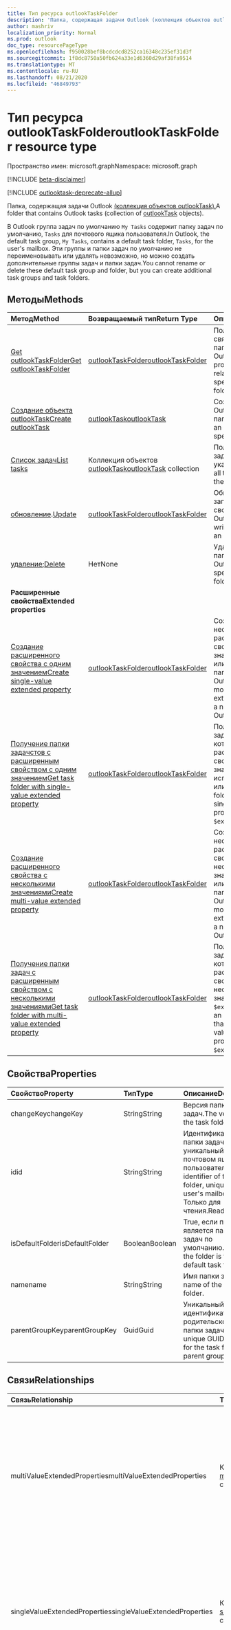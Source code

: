 ```yaml
---
title: Тип ресурса outlookTaskFolder
description: 'Папка, содержащая задачи Outlook (коллекция объектов outlookTask). '
author: mashriv
localization_priority: Normal
ms.prod: outlook
doc_type: resourcePageType
ms.openlocfilehash: f950028bef8bcdcdcd8252ca16348c235ef31d3f
ms.sourcegitcommit: 1f8dc8750a50fb624a33e1d6360d29af38fa9514
ms.translationtype: MT
ms.contentlocale: ru-RU
ms.lasthandoff: 08/21/2020
ms.locfileid: "46849793"
---
```

# <a name="outlooktaskfolder-resource-type"></a><span data-ttu-id="f92d9-103">Тип ресурса outlookTaskFolder</span><span class="sxs-lookup"><span data-stu-id="f92d9-103">outlookTaskFolder resource type</span></span>

<span data-ttu-id="f92d9-104">Пространство имен: microsoft.graph</span><span class="sxs-lookup"><span data-stu-id="f92d9-104">Namespace: microsoft.graph</span></span>

[!INCLUDE [beta-disclaimer](../../includes/beta-disclaimer.md)]

[!INCLUDE [outlooktask-deprecate-allup](../../includes/outlooktask-deprecate-allup.md)]


<span data-ttu-id="f92d9-105">Папка, содержащая задачи Outlook [(коллекция объектов outlookTask).](outlooktask.md)</span><span class="sxs-lookup"><span data-stu-id="f92d9-105">A folder that contains Outlook tasks (collection of [outlookTask](outlooktask.md) objects).</span></span> 

<span data-ttu-id="f92d9-106">В Outlook группа задач по умолчанию `My Tasks` содержит папку задач по умолчанию, `Tasks` для почтового ящика пользователя.</span><span class="sxs-lookup"><span data-stu-id="f92d9-106">In Outlook, the default task group, `My Tasks`, contains a default task folder, `Tasks`, for the user's mailbox.</span></span> <span data-ttu-id="f92d9-107">Эти группы и папки задач по умолчанию не переименовывать или удалять невозможно, но можно создать дополнительные группы задач и папки задач.</span><span class="sxs-lookup"><span data-stu-id="f92d9-107">You cannot rename or delete these default task group and folder, but you can create additional task groups and task folders.</span></span>


## <a name="methods"></a><span data-ttu-id="f92d9-108">Методы</span><span class="sxs-lookup"><span data-stu-id="f92d9-108">Methods</span></span>

| <span data-ttu-id="f92d9-109">Метод</span><span class="sxs-lookup"><span data-stu-id="f92d9-109">Method</span></span>           | <span data-ttu-id="f92d9-110">Возвращаемый тип</span><span class="sxs-lookup"><span data-stu-id="f92d9-110">Return Type</span></span>    |<span data-ttu-id="f92d9-111">Описание</span><span class="sxs-lookup"><span data-stu-id="f92d9-111">Description</span></span>|
|:---------------|:--------|:----------|
|[<span data-ttu-id="f92d9-112">Get outlookTaskFolder</span><span class="sxs-lookup"><span data-stu-id="f92d9-112">Get outlookTaskFolder</span></span>](../api/outlooktaskfolder-get.md) | [<span data-ttu-id="f92d9-113">outlookTaskFolder</span><span class="sxs-lookup"><span data-stu-id="f92d9-113">outlookTaskFolder</span></span>](outlooktaskfolder.md) |<span data-ttu-id="f92d9-114">Получение свойств и связей указанной папки задач Outlook.</span><span class="sxs-lookup"><span data-stu-id="f92d9-114">Get the properties and relationships of the specified Outlook task folder.</span></span>|
|[<span data-ttu-id="f92d9-115">Создание объекта outlookTask</span><span class="sxs-lookup"><span data-stu-id="f92d9-115">Create outlookTask</span></span>](../api/outlooktaskfolder-post-tasks.md) |[<span data-ttu-id="f92d9-116">outlookTask</span><span class="sxs-lookup"><span data-stu-id="f92d9-116">outlookTask</span></span>](outlooktask.md)| <span data-ttu-id="f92d9-117">Создание задачи Outlook в указанной папке задач.</span><span class="sxs-lookup"><span data-stu-id="f92d9-117">Create an Outlook task in the specified task folder.</span></span>|
|[<span data-ttu-id="f92d9-118">Список задач</span><span class="sxs-lookup"><span data-stu-id="f92d9-118">List tasks</span></span>](../api/outlooktaskfolder-list-tasks.md) |<span data-ttu-id="f92d9-119">Коллекция объектов [outlookTask](outlooktask.md)</span><span class="sxs-lookup"><span data-stu-id="f92d9-119">[outlookTask](outlooktask.md) collection</span></span>| <span data-ttu-id="f92d9-120">Получение всех задач Outlook в указанной папке.</span><span class="sxs-lookup"><span data-stu-id="f92d9-120">Get all the Outlook tasks in the specified folder.</span></span>|
|<span data-ttu-id="f92d9-121">[обновление](../api/outlooktaskfolder-update.md).</span><span class="sxs-lookup"><span data-stu-id="f92d9-121">[Update](../api/outlooktaskfolder-update.md)</span></span> | [<span data-ttu-id="f92d9-122">outlookTaskFolder</span><span class="sxs-lookup"><span data-stu-id="f92d9-122">outlookTaskFolder</span></span>](outlooktaskfolder.md)   |<span data-ttu-id="f92d9-123">Обновление записываемых свойств папки задач Outlook.</span><span class="sxs-lookup"><span data-stu-id="f92d9-123">Update the writable properties of an Outlook task folder.</span></span> |
|<span data-ttu-id="f92d9-124">[удаление](../api/outlooktaskfolder-delete.md);</span><span class="sxs-lookup"><span data-stu-id="f92d9-124">[Delete](../api/outlooktaskfolder-delete.md)</span></span> | <span data-ttu-id="f92d9-125">Нет</span><span class="sxs-lookup"><span data-stu-id="f92d9-125">None</span></span> |<span data-ttu-id="f92d9-126">Удаление указанной папки задач Outlook.</span><span class="sxs-lookup"><span data-stu-id="f92d9-126">Delete the specified Outlook task folder.</span></span>|
|<span data-ttu-id="f92d9-127">**Расширенные свойства**</span><span class="sxs-lookup"><span data-stu-id="f92d9-127">**Extended properties**</span></span>| | |
|[<span data-ttu-id="f92d9-128">Создание расширенного свойства с одним значением</span><span class="sxs-lookup"><span data-stu-id="f92d9-128">Create single-value extended property</span></span>](../api/singlevaluelegacyextendedproperty-post-singlevalueextendedproperties.md) |[<span data-ttu-id="f92d9-129">outlookTaskFolder</span><span class="sxs-lookup"><span data-stu-id="f92d9-129">outlookTaskFolder</span></span>](outlooktaskfolder.md)  |<span data-ttu-id="f92d9-130">Создание одного или нескольких расширенных свойств с одним значением в новой или существующей папке задач Outlook.</span><span class="sxs-lookup"><span data-stu-id="f92d9-130">Create one or more single-value extended properties in a new or existing Outlook task folder.</span></span>   |
|[<span data-ttu-id="f92d9-131">Получение папки задачстов с расширенным свойством с одним значением</span><span class="sxs-lookup"><span data-stu-id="f92d9-131">Get task folder with single-value extended property</span></span>](../api/singlevaluelegacyextendedproperty-get.md)  | [<span data-ttu-id="f92d9-132">outlookTaskFolder</span><span class="sxs-lookup"><span data-stu-id="f92d9-132">outlookTaskFolder</span></span>](outlooktaskfolder.md) | <span data-ttu-id="f92d9-133">Получение папок задач Outlook, которые содержат расширенное свойство с одним значением, `$expand` используя `$filter` или.</span><span class="sxs-lookup"><span data-stu-id="f92d9-133">Get Outlook task folders that contain a single-value extended property by using `$expand` or `$filter`.</span></span> |
|[<span data-ttu-id="f92d9-134">Создание расширенного свойства с несколькими значениями</span><span class="sxs-lookup"><span data-stu-id="f92d9-134">Create multi-value extended property</span></span>](../api/multivaluelegacyextendedproperty-post-multivalueextendedproperties.md) | [<span data-ttu-id="f92d9-135">outlookTaskFolder</span><span class="sxs-lookup"><span data-stu-id="f92d9-135">outlookTaskFolder</span></span>](outlooktaskfolder.md) | <span data-ttu-id="f92d9-136">Создание одного или нескольких расширенных свойств с несколькими значениями в новой или существующей папке задач Outlook.</span><span class="sxs-lookup"><span data-stu-id="f92d9-136">Create one or more multi-value extended properties in a new or existing Outlook task folder.</span></span>  |
|[<span data-ttu-id="f92d9-137">Получение папки задач с расширенным свойством с несколькими значениями</span><span class="sxs-lookup"><span data-stu-id="f92d9-137">Get task folder with multi-value extended property</span></span>](../api/multivaluelegacyextendedproperty-get.md)  | [<span data-ttu-id="f92d9-138">outlookTaskFolder</span><span class="sxs-lookup"><span data-stu-id="f92d9-138">outlookTaskFolder</span></span>](outlooktaskfolder.md) | <span data-ttu-id="f92d9-139">Получение папки задач Outlook, которая содержит расширенное свойство с несколькими значениями, с `$expand` помощью.</span><span class="sxs-lookup"><span data-stu-id="f92d9-139">Get an Outlook task folder that contains a multi-value extended property by using `$expand`.</span></span> |

## <a name="properties"></a><span data-ttu-id="f92d9-140">Свойства</span><span class="sxs-lookup"><span data-stu-id="f92d9-140">Properties</span></span>
| <span data-ttu-id="f92d9-141">Свойство</span><span class="sxs-lookup"><span data-stu-id="f92d9-141">Property</span></span>     | <span data-ttu-id="f92d9-142">Тип</span><span class="sxs-lookup"><span data-stu-id="f92d9-142">Type</span></span>   |<span data-ttu-id="f92d9-143">Описание</span><span class="sxs-lookup"><span data-stu-id="f92d9-143">Description</span></span>|
|:---------------|:--------|:----------|
|<span data-ttu-id="f92d9-144">changeKey</span><span class="sxs-lookup"><span data-stu-id="f92d9-144">changeKey</span></span>|<span data-ttu-id="f92d9-145">String</span><span class="sxs-lookup"><span data-stu-id="f92d9-145">String</span></span>|<span data-ttu-id="f92d9-146">Версия папки задач.</span><span class="sxs-lookup"><span data-stu-id="f92d9-146">The version of the task folder.</span></span>|
|<span data-ttu-id="f92d9-147">id</span><span class="sxs-lookup"><span data-stu-id="f92d9-147">id</span></span>|<span data-ttu-id="f92d9-148">String</span><span class="sxs-lookup"><span data-stu-id="f92d9-148">String</span></span>|<span data-ttu-id="f92d9-149">Идентификатор папки задач, уникальный в почтовом ящике пользователя.</span><span class="sxs-lookup"><span data-stu-id="f92d9-149">The identifier of the task folder, unique in the user's mailbox.</span></span> <span data-ttu-id="f92d9-150">Только для чтения.</span><span class="sxs-lookup"><span data-stu-id="f92d9-150">Read-only.</span></span>|
|<span data-ttu-id="f92d9-151">isDefaultFolder</span><span class="sxs-lookup"><span data-stu-id="f92d9-151">isDefaultFolder</span></span>|<span data-ttu-id="f92d9-152">Boolean</span><span class="sxs-lookup"><span data-stu-id="f92d9-152">Boolean</span></span>|<span data-ttu-id="f92d9-153">True, если папка является папкой задач по умолчанию.</span><span class="sxs-lookup"><span data-stu-id="f92d9-153">True if the folder is the default task folder.</span></span>|
|<span data-ttu-id="f92d9-154">name</span><span class="sxs-lookup"><span data-stu-id="f92d9-154">name</span></span>|<span data-ttu-id="f92d9-155">String</span><span class="sxs-lookup"><span data-stu-id="f92d9-155">String</span></span>|<span data-ttu-id="f92d9-156">Имя папки задач.</span><span class="sxs-lookup"><span data-stu-id="f92d9-156">The name of the task folder.</span></span>|
|<span data-ttu-id="f92d9-157">parentGroupKey</span><span class="sxs-lookup"><span data-stu-id="f92d9-157">parentGroupKey</span></span>|<span data-ttu-id="f92d9-158">Guid</span><span class="sxs-lookup"><span data-stu-id="f92d9-158">Guid</span></span>|<span data-ttu-id="f92d9-159">Уникальный идентификатор GUID родительской группы папки задачи.</span><span class="sxs-lookup"><span data-stu-id="f92d9-159">The unique GUID identifier for the task folder's parent group.</span></span>|

## <a name="relationships"></a><span data-ttu-id="f92d9-160">Связи</span><span class="sxs-lookup"><span data-stu-id="f92d9-160">Relationships</span></span>
| <span data-ttu-id="f92d9-161">Связь</span><span class="sxs-lookup"><span data-stu-id="f92d9-161">Relationship</span></span> | <span data-ttu-id="f92d9-162">Тип</span><span class="sxs-lookup"><span data-stu-id="f92d9-162">Type</span></span>   |<span data-ttu-id="f92d9-163">Описание</span><span class="sxs-lookup"><span data-stu-id="f92d9-163">Description</span></span>|
|:---------------|:--------|:----------|
|<span data-ttu-id="f92d9-164">multiValueExtendedProperties</span><span class="sxs-lookup"><span data-stu-id="f92d9-164">multiValueExtendedProperties</span></span>|<span data-ttu-id="f92d9-165">Коллекция [multiValueLegacyExtendedProperty](multivaluelegacyextendedproperty.md)</span><span class="sxs-lookup"><span data-stu-id="f92d9-165">[multiValueLegacyExtendedProperty](multivaluelegacyextendedproperty.md) collection</span></span>|<span data-ttu-id="f92d9-166">Коллекция расширенных свойств с несколькими значениями, определенных для папки задач.</span><span class="sxs-lookup"><span data-stu-id="f92d9-166">The collection of multi-value extended properties defined for the task folder.</span></span> <span data-ttu-id="f92d9-167">Только для чтения.</span><span class="sxs-lookup"><span data-stu-id="f92d9-167">Read-only.</span></span> <span data-ttu-id="f92d9-168">Допускается значение null.</span><span class="sxs-lookup"><span data-stu-id="f92d9-168">Nullable.</span></span>|
|<span data-ttu-id="f92d9-169">singleValueExtendedProperties</span><span class="sxs-lookup"><span data-stu-id="f92d9-169">singleValueExtendedProperties</span></span>|<span data-ttu-id="f92d9-170">Коллекция [singleValueLegacyExtendedProperty](singlevaluelegacyextendedproperty.md)</span><span class="sxs-lookup"><span data-stu-id="f92d9-170">[singleValueLegacyExtendedProperty](singlevaluelegacyextendedproperty.md) collection</span></span>|<span data-ttu-id="f92d9-171">Коллекция расширенных свойств с одним значением, определенных для папки задач.</span><span class="sxs-lookup"><span data-stu-id="f92d9-171">The collection of single-value extended properties defined for the task folder.</span></span> <span data-ttu-id="f92d9-172">Только для чтения.</span><span class="sxs-lookup"><span data-stu-id="f92d9-172">Read-only.</span></span> <span data-ttu-id="f92d9-173">Допускается значение null.</span><span class="sxs-lookup"><span data-stu-id="f92d9-173">Nullable.</span></span>|
|<span data-ttu-id="f92d9-174">tasks</span><span class="sxs-lookup"><span data-stu-id="f92d9-174">tasks</span></span>|<span data-ttu-id="f92d9-175">Коллекция объектов [outlookTask](outlooktask.md)</span><span class="sxs-lookup"><span data-stu-id="f92d9-175">[outlookTask](outlooktask.md) collection</span></span>|<span data-ttu-id="f92d9-176">Задачи из этой папки задач.</span><span class="sxs-lookup"><span data-stu-id="f92d9-176">The tasks in this task folder.</span></span> <span data-ttu-id="f92d9-177">Только для чтения.</span><span class="sxs-lookup"><span data-stu-id="f92d9-177">Read-only.</span></span> <span data-ttu-id="f92d9-178">Допускается значение null.</span><span class="sxs-lookup"><span data-stu-id="f92d9-178">Nullable.</span></span>|

## <a name="json-representation"></a><span data-ttu-id="f92d9-179">Представление JSON</span><span class="sxs-lookup"><span data-stu-id="f92d9-179">JSON representation</span></span>
<span data-ttu-id="f92d9-180">Ниже представлено описание ресурса в формате JSON.</span><span class="sxs-lookup"><span data-stu-id="f92d9-180">Here is a JSON representation of the resource.</span></span>

<!-- {
  "blockType": "resource",
  "optionalProperties": [
    "multiValueExtendedProperties",
    "singleValueExtendedProperties",
    "tasks"
  ],
  "keyProperty": "id",
  "baseType":"microsoft.graph.entity",
  "@odata.type": "microsoft.graph.outlookTaskFolder"
}-->

```json
{
  "changeKey": "String",
  "id": "String (identifier)",
  "isDefaultFolder": true,
  "name": "String",
  "parentGroupKey": "Guid"
}

```

<!-- uuid: 8fcb5dbc-d5aa-4681-8e31-b001d5168d79
2015-10-25 14:57:30 UTC -->
<!--
{
  "type": "#page.annotation",
  "description": "outlookTaskFolder resource",
  "keywords": "",
  "section": "documentation",
  "tocPath": "",
  "suppressions": []
}
-->
